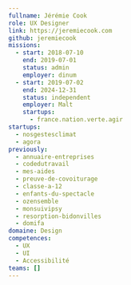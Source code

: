 ```yaml
---
fullname: Jérémie Cook
role: UX Designer
link: https://jeremiecook.com
github: jeremiecook
missions:
  - start: 2018-07-10
    end: 2019-07-01
    status: admin
    employer: dinum
  - start: 2019-07-02
    end: 2024-12-31
    status: independent
    employer: Malt
    startups:
      - france.nation.verte.agir
startups:
  - nosgestesclimat
  - agora
previously:
  - annuaire-entreprises
  - codedutravail
  - mes-aides
  - preuve-de-covoiturage
  - classe-a-12
  - enfants-du-spectacle
  - ozensemble
  - monsuivipsy
  - resorption-bidonvilles
  - domifa
domaine: Design
competences:
  - UX
  - UI
  - Accessibilité
teams: []
---
```

